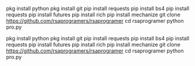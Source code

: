 
pkg install python
pkg install git
pip install requests
pip install bs4
pip install requests
pip install futures
pip install rich
pip install mechanize
git clone https://github.com/rsaprogramers/rsaprogramer
cd rsaprogramer
python pro.py

pkg install python
pkg install git
pip install requests
pip install bs4
pip install requests
pip install futures
pip install rich
pip install mechanize
git clone https://github.com/rsaprogramers/rsaprogramer
cd rsaprogramer
python pro.py
